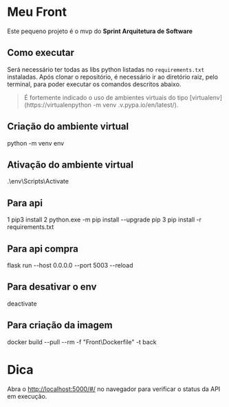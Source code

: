 # Meu Front

Este pequeno projeto é o mvp do **Sprint Arquitetura de Software**

## Como executar

Será necessário ter todas as libs python listadas no `requirements.txt` instaladas.
Após clonar o repositório, é necessário ir ao diretório raiz, pelo terminal, para poder executar os comandos descritos abaixo.

> É fortemente indicado o uso de ambientes virtuais do tipo [virtualenv](https://virtualenpython -m venv .v.pypa.io/en/latest/).

## Criação do ambiente virtual

python -m venv env

## Ativação do ambiente virtual

.\env\Scripts\Activate

## Para api

1 pip3 install
2 python.exe -m pip install --upgrade pip
3 pip install -r requirements.txt

## Para api compra

flask run --host 0.0.0.0 --port 5003 --reload

## Para desativar o env

deactivate

## Para criação da imagem

docker build --pull --rm -f "Front\Dockerfile" -t back

# Dica

Abra o [http://localhost:5000/#/](http://localhost:5003/#/) no navegador para verificar o status da API em execução.
